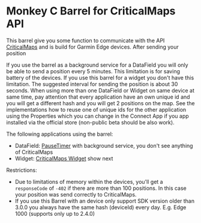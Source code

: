 Monkey C Barrel for CriticalMaps API
====================================

This barrel give you some function to communicate with the API [CriticalMaps](https://www.criticalmaps.net/) and is build for Garmin Edge devices. After sending your position 

If you use the barrel as a background service for a DataField you will only be able to send a position every 5 minutes. This limitation is for saving battery of the devices. If you use this barrel for a widget you don't have this limitation. The suggested interval for sending the position is about 30 seconds. When using more than one DataField or Widget on same device at same time, pay attention that every application have an own unique id and you will get a different hash and you will get 2 positions on the map. See the implementations how to reuse one of unique ids for the other application using the Properties which you can change in the Connect App if you app installed via the official store (non-public beta should be also work).

The following applications using the barrel:
  - DataField: [PauseTimer](https://github.com/britiger/PauseTimer-connectiq-cm) with background service, you don't see anything of CriticalMaps
  - Widget: [CriticalMaps Widget](https://github.com/britiger/criticalmaps-garmin-widget) show next 

Restrictions:
  - Due to limitations of memory within the devices, you'll get a `responseCode` of `-402` if there are more than 100 positions. In this case your position was send correctly to CriticalMaps.
  - If you use this Barrel with an device only support SDK version older than 3.0.0 you always have the same hash (deviceId) every day. E.g. Edge 1000 (supports only up to 2.4.0)